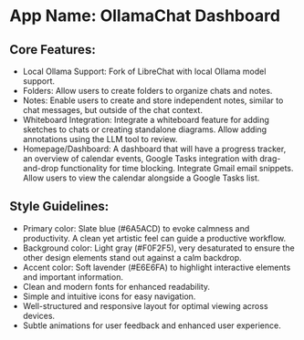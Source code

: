 # **App Name**: OllamaChat Dashboard

## Core Features:

- Local Ollama Support: Fork of LibreChat with local Ollama model support.
- Folders: Allow users to create folders to organize chats and notes.
- Notes: Enable users to create and store independent notes, similar to chat messages, but outside of the chat context.
- Whiteboard Integration: Integrate a whiteboard feature for adding sketches to chats or creating standalone diagrams. Allow adding annotations using the LLM tool to review.
- Homepage/Dashboard: A dashboard that will have a progress tracker, an overview of calendar events, Google Tasks integration with drag-and-drop functionality for time blocking. Integrate Gmail email snippets. Allow users to view the calendar alongside a Google Tasks list.

## Style Guidelines:

- Primary color: Slate blue (#6A5ACD) to evoke calmness and productivity. A clean yet artistic feel can guide a productive workflow.
- Background color: Light gray (#F0F2F5), very desaturated to ensure the other design elements stand out against a calm backdrop.
- Accent color: Soft lavender (#E6E6FA) to highlight interactive elements and important information.
- Clean and modern fonts for enhanced readability.
- Simple and intuitive icons for easy navigation.
- Well-structured and responsive layout for optimal viewing across devices.
- Subtle animations for user feedback and enhanced user experience.